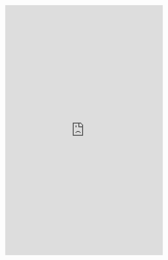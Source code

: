 <iframe class="repl" width="100%" height="800px" frameborder="0" src="https://repl.it/@azablan/longWordCount?lite=true"></iframe>

